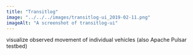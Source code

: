 ```yaml
---
title: "Transitlog"
image: "../../../images/transitlog-ui_2019-02-11.png"
imageAlt: "A screenshot of transitlog-ui"
---
```


visualize observed movement of individual vehicles (also Apache Pulsar testbed)
